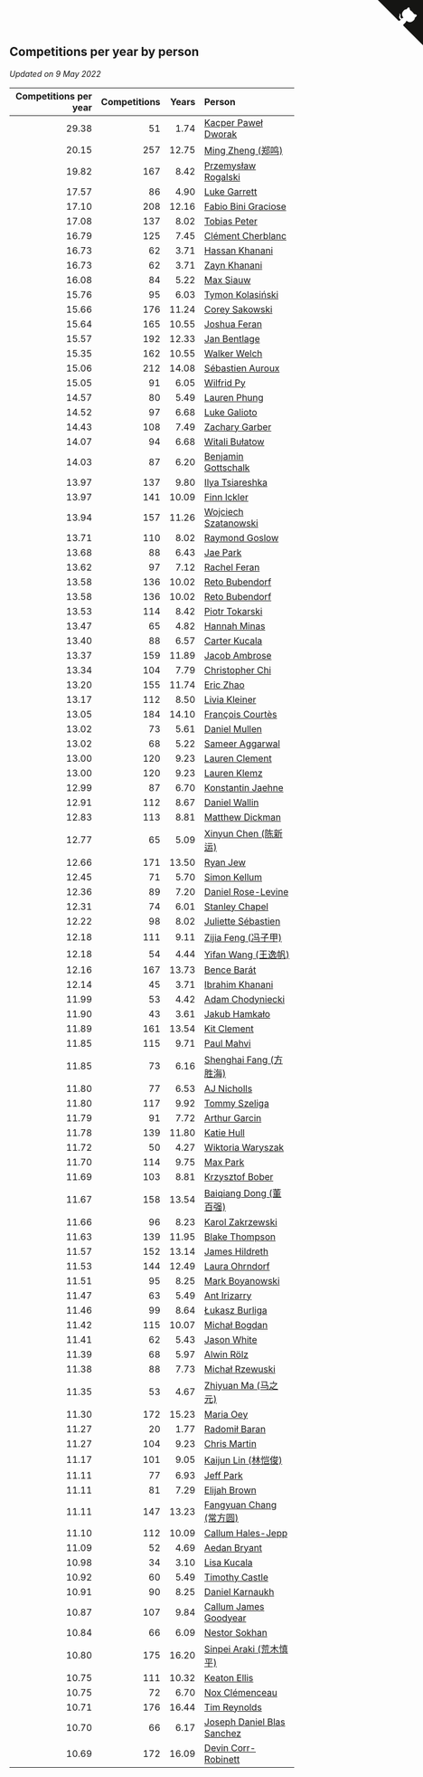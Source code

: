## Competitions per year by person

*Updated on  9 May 2022*

| Competitions per year | Competitions | Years | Person |
| ---: | ---: | ---: | :--- |
| 29.38 | 51 | 1.74 | [Kacper Paweł Dworak](https://www.worldcubeassociation.org/persons/2020DWOR01) |
| 20.15 | 257 | 12.75 | [Ming Zheng (郑鸣)](https://www.worldcubeassociation.org/persons/2009ZHEN11) |
| 19.82 | 167 | 8.42 | [Przemysław Rogalski](https://www.worldcubeassociation.org/persons/2013ROGA02) |
| 17.57 | 86 | 4.90 | [Luke Garrett](https://www.worldcubeassociation.org/persons/2017GARR05) |
| 17.10 | 208 | 12.16 | [Fabio Bini Graciose](https://www.worldcubeassociation.org/persons/2010GRAC02) |
| 17.08 | 137 | 8.02 | [Tobias Peter](https://www.worldcubeassociation.org/persons/2014PETE03) |
| 16.79 | 125 | 7.45 | [Clément Cherblanc](https://www.worldcubeassociation.org/persons/2014CHER05) |
| 16.73 | 62 | 3.71 | [Hassan Khanani](https://www.worldcubeassociation.org/persons/2018KHAN26) |
| 16.73 | 62 | 3.71 | [Zayn Khanani](https://www.worldcubeassociation.org/persons/2018KHAN28) |
| 16.08 | 84 | 5.22 | [Max Siauw](https://www.worldcubeassociation.org/persons/2017SIAU02) |
| 15.76 | 95 | 6.03 | [Tymon Kolasiński](https://www.worldcubeassociation.org/persons/2016KOLA02) |
| 15.66 | 176 | 11.24 | [Corey Sakowski](https://www.worldcubeassociation.org/persons/2011SAKO01) |
| 15.64 | 165 | 10.55 | [Joshua Feran](https://www.worldcubeassociation.org/persons/2011FERA01) |
| 15.57 | 192 | 12.33 | [Jan Bentlage](https://www.worldcubeassociation.org/persons/2010BENT01) |
| 15.35 | 162 | 10.55 | [Walker Welch](https://www.worldcubeassociation.org/persons/2011WELC01) |
| 15.06 | 212 | 14.08 | [Sébastien Auroux](https://www.worldcubeassociation.org/persons/2008AURO01) |
| 15.05 | 91 | 6.05 | [Wilfrid Py](https://www.worldcubeassociation.org/persons/2016PYWI01) |
| 14.57 | 80 | 5.49 | [Lauren Phung](https://www.worldcubeassociation.org/persons/2016PHUN02) |
| 14.52 | 97 | 6.68 | [Luke Galioto](https://www.worldcubeassociation.org/persons/2015GALI02) |
| 14.43 | 108 | 7.49 | [Zachary Garber](https://www.worldcubeassociation.org/persons/2014GARB01) |
| 14.07 | 94 | 6.68 | [Witali Bułatow](https://www.worldcubeassociation.org/persons/2015BUAT01) |
| 14.03 | 87 | 6.20 | [Benjamin Gottschalk](https://www.worldcubeassociation.org/persons/2016GOTT01) |
| 13.97 | 137 | 9.80 | [Ilya Tsiareshka](https://www.worldcubeassociation.org/persons/2012TERE01) |
| 13.97 | 141 | 10.09 | [Finn Ickler](https://www.worldcubeassociation.org/persons/2012ICKL01) |
| 13.94 | 157 | 11.26 | [Wojciech Szatanowski](https://www.worldcubeassociation.org/persons/2011SZAT01) |
| 13.71 | 110 | 8.02 | [Raymond Goslow](https://www.worldcubeassociation.org/persons/2014GOSL01) |
| 13.68 | 88 | 6.43 | [Jae Park](https://www.worldcubeassociation.org/persons/2015PARK24) |
| 13.62 | 97 | 7.12 | [Rachel Feran](https://www.worldcubeassociation.org/persons/2015FERA01) |
| 13.58 | 136 | 10.02 | [Reto Bubendorf](https://www.worldcubeassociation.org/persons/2012BUBE01) |
| 13.58 | 136 | 10.02 | [Reto Bubendorf](https://www.worldcubeassociation.org/persons/2012BUBE01) |
| 13.53 | 114 | 8.42 | [Piotr Tokarski](https://www.worldcubeassociation.org/persons/2013TOKA01) |
| 13.47 | 65 | 4.82 | [Hannah Minas](https://www.worldcubeassociation.org/persons/2017MINA04) |
| 13.40 | 88 | 6.57 | [Carter Kucala](https://www.worldcubeassociation.org/persons/2015KUCA01) |
| 13.37 | 159 | 11.89 | [Jacob Ambrose](https://www.worldcubeassociation.org/persons/2010AMBR01) |
| 13.34 | 104 | 7.79 | [Christopher Chi](https://www.worldcubeassociation.org/persons/2014CHIC01) |
| 13.20 | 155 | 11.74 | [Eric Zhao](https://www.worldcubeassociation.org/persons/2010ZHAO19) |
| 13.17 | 112 | 8.50 | [Livia Kleiner](https://www.worldcubeassociation.org/persons/2013KLEI03) |
| 13.05 | 184 | 14.10 | [François Courtès](https://www.worldcubeassociation.org/persons/2008COUR01) |
| 13.02 | 73 | 5.61 | [Daniel Mullen](https://www.worldcubeassociation.org/persons/2016MULL04) |
| 13.02 | 68 | 5.22 | [Sameer Aggarwal](https://www.worldcubeassociation.org/persons/2017AGGA01) |
| 13.00 | 120 | 9.23 | [Lauren Clement](https://www.worldcubeassociation.org/persons/2013KLEM01) |
| 13.00 | 120 | 9.23 | [Lauren Klemz](https://www.worldcubeassociation.org/persons/2013KLEM01) |
| 12.99 | 87 | 6.70 | [Konstantin Jaehne](https://www.worldcubeassociation.org/persons/2015JAEH01) |
| 12.91 | 112 | 8.67 | [Daniel Wallin](https://www.worldcubeassociation.org/persons/2013WALL03) |
| 12.83 | 113 | 8.81 | [Matthew Dickman](https://www.worldcubeassociation.org/persons/2013DICK01) |
| 12.77 | 65 | 5.09 | [Xinyun Chen (陈新运)](https://www.worldcubeassociation.org/persons/2017CHEN36) |
| 12.66 | 171 | 13.50 | [Ryan Jew](https://www.worldcubeassociation.org/persons/2008JEWR01) |
| 12.45 | 71 | 5.70 | [Simon Kellum](https://www.worldcubeassociation.org/persons/2016KELL12) |
| 12.36 | 89 | 7.20 | [Daniel Rose-Levine](https://www.worldcubeassociation.org/persons/2015ROSE01) |
| 12.31 | 74 | 6.01 | [Stanley Chapel](https://www.worldcubeassociation.org/persons/2016CHAP04) |
| 12.22 | 98 | 8.02 | [Juliette Sébastien](https://www.worldcubeassociation.org/persons/2014SEBA01) |
| 12.18 | 111 | 9.11 | [Zijia Feng (冯子甲)](https://www.worldcubeassociation.org/persons/2013FENG02) |
| 12.18 | 54 | 4.44 | [Yifan Wang (王逸帆)](https://www.worldcubeassociation.org/persons/2017WANY29) |
| 12.16 | 167 | 13.73 | [Bence Barát](https://www.worldcubeassociation.org/persons/2008BARA01) |
| 12.14 | 45 | 3.71 | [Ibrahim Khanani](https://www.worldcubeassociation.org/persons/2018KHAN27) |
| 11.99 | 53 | 4.42 | [Adam Chodyniecki](https://www.worldcubeassociation.org/persons/2017CHOD02) |
| 11.90 | 43 | 3.61 | [Jakub Hamkało](https://www.worldcubeassociation.org/persons/2018HAMK01) |
| 11.89 | 161 | 13.54 | [Kit Clement](https://www.worldcubeassociation.org/persons/2008CLEM01) |
| 11.85 | 115 | 9.71 | [Paul Mahvi](https://www.worldcubeassociation.org/persons/2012MAHV01) |
| 11.85 | 73 | 6.16 | [Shenghai Fang (方胜海)](https://www.worldcubeassociation.org/persons/2016FANG01) |
| 11.80 | 77 | 6.53 | [AJ Nicholls](https://www.worldcubeassociation.org/persons/2015NICH04) |
| 11.80 | 117 | 9.92 | [Tommy Szeliga](https://www.worldcubeassociation.org/persons/2012SZEL01) |
| 11.79 | 91 | 7.72 | [Arthur Garcin](https://www.worldcubeassociation.org/persons/2014GARC27) |
| 11.78 | 139 | 11.80 | [Katie Hull](https://www.worldcubeassociation.org/persons/2010HULL01) |
| 11.72 | 50 | 4.27 | [Wiktoria Waryszak](https://www.worldcubeassociation.org/persons/2018WARY01) |
| 11.70 | 114 | 9.75 | [Max Park](https://www.worldcubeassociation.org/persons/2012PARK03) |
| 11.69 | 103 | 8.81 | [Krzysztof Bober](https://www.worldcubeassociation.org/persons/2013BOBE01) |
| 11.67 | 158 | 13.54 | [Baiqiang Dong (董百强)](https://www.worldcubeassociation.org/persons/2008DONG06) |
| 11.66 | 96 | 8.23 | [Karol Zakrzewski](https://www.worldcubeassociation.org/persons/2014ZAKR01) |
| 11.63 | 139 | 11.95 | [Blake Thompson](https://www.worldcubeassociation.org/persons/2010THOM03) |
| 11.57 | 152 | 13.14 | [James Hildreth](https://www.worldcubeassociation.org/persons/2009HILD01) |
| 11.53 | 144 | 12.49 | [Laura Ohrndorf](https://www.worldcubeassociation.org/persons/2009OHRN01) |
| 11.51 | 95 | 8.25 | [Mark Boyanowski](https://www.worldcubeassociation.org/persons/2014BOYA01) |
| 11.47 | 63 | 5.49 | [Ant Irizarry](https://www.worldcubeassociation.org/persons/2016IRIZ02) |
| 11.46 | 99 | 8.64 | [Łukasz Burliga](https://www.worldcubeassociation.org/persons/2013BURL01) |
| 11.42 | 115 | 10.07 | [Michał Bogdan](https://www.worldcubeassociation.org/persons/2012BOGD01) |
| 11.41 | 62 | 5.43 | [Jason White](https://www.worldcubeassociation.org/persons/2016WHIT16) |
| 11.39 | 68 | 5.97 | [Alwin Rölz](https://www.worldcubeassociation.org/persons/2016ROLZ01) |
| 11.38 | 88 | 7.73 | [Michał Rzewuski](https://www.worldcubeassociation.org/persons/2014RZEW01) |
| 11.35 | 53 | 4.67 | [Zhiyuan Ma (马之元)](https://www.worldcubeassociation.org/persons/2017MAZH04) |
| 11.30 | 172 | 15.23 | [Maria Oey](https://www.worldcubeassociation.org/persons/2007OEYM01) |
| 11.27 | 20 | 1.77 | [Radomił Baran](https://www.worldcubeassociation.org/persons/2020BARA02) |
| 11.27 | 104 | 9.23 | [Chris Martin](https://www.worldcubeassociation.org/persons/2013MART03) |
| 11.17 | 101 | 9.05 | [Kaijun Lin (林恺俊)](https://www.worldcubeassociation.org/persons/2013LINK01) |
| 11.11 | 77 | 6.93 | [Jeff Park](https://www.worldcubeassociation.org/persons/2015PARK08) |
| 11.11 | 81 | 7.29 | [Elijah Brown](https://www.worldcubeassociation.org/persons/2015BROW03) |
| 11.11 | 147 | 13.23 | [Fangyuan Chang (常方圆)](https://www.worldcubeassociation.org/persons/2009CHAN04) |
| 11.10 | 112 | 10.09 | [Callum Hales-Jepp](https://www.worldcubeassociation.org/persons/2012HALE01) |
| 11.09 | 52 | 4.69 | [Aedan Bryant](https://www.worldcubeassociation.org/persons/2017BRYA06) |
| 10.98 | 34 | 3.10 | [Lisa Kucala](https://www.worldcubeassociation.org/persons/2019KUCA01) |
| 10.92 | 60 | 5.49 | [Timothy Castle](https://www.worldcubeassociation.org/persons/2016CAST48) |
| 10.91 | 90 | 8.25 | [Daniel Karnaukh](https://www.worldcubeassociation.org/persons/2014KARN02) |
| 10.87 | 107 | 9.84 | [Callum James Goodyear](https://www.worldcubeassociation.org/persons/2012GOOD02) |
| 10.84 | 66 | 6.09 | [Nestor Sokhan](https://www.worldcubeassociation.org/persons/2016SOKH01) |
| 10.80 | 175 | 16.20 | [Sinpei Araki (荒木慎平)](https://www.worldcubeassociation.org/persons/2006ARAK01) |
| 10.75 | 111 | 10.32 | [Keaton Ellis](https://www.worldcubeassociation.org/persons/2012ELLI01) |
| 10.75 | 72 | 6.70 | [Nox Clémenceau](https://www.worldcubeassociation.org/persons/2015CLEM03) |
| 10.71 | 176 | 16.44 | [Tim Reynolds](https://www.worldcubeassociation.org/persons/2005REYN01) |
| 10.70 | 66 | 6.17 | [Joseph Daniel Blas Sanchez](https://www.worldcubeassociation.org/persons/2016SANC08) |
| 10.69 | 172 | 16.09 | [Devin Corr-Robinett](https://www.worldcubeassociation.org/persons/2006CORR01) |


<a href="https://github.com/jonatanklosko/wca_statistics" class="github-corner" aria-label="View source on Github"><svg width="80" height="80" viewBox="0 0 250 250" style="fill:#151513; color:#fff; position: absolute; top: 0; border: 0; right: 0;" aria-hidden="true"><path d="M0,0 L115,115 L130,115 L142,142 L250,250 L250,0 Z"></path><path d="M128.3,109.0 C113.8,99.7 119.0,89.6 119.0,89.6 C122.0,82.7 120.5,78.6 120.5,78.6 C119.2,72.0 123.4,76.3 123.4,76.3 C127.3,80.9 125.5,87.3 125.5,87.3 C122.9,97.6 130.6,101.9 134.4,103.2" fill="currentColor" style="transform-origin: 130px 106px;" class="octo-arm"></path><path d="M115.0,115.0 C114.9,115.1 118.7,116.5 119.8,115.4 L133.7,101.6 C136.9,99.2 139.9,98.4 142.2,98.6 C133.8,88.0 127.5,74.4 143.8,58.0 C148.5,53.4 154.0,51.2 159.7,51.0 C160.3,49.4 163.2,43.6 171.4,40.1 C171.4,40.1 176.1,42.5 178.8,56.2 C183.1,58.6 187.2,61.8 190.9,65.4 C194.5,69.0 197.7,73.2 200.1,77.6 C213.8,80.2 216.3,84.9 216.3,84.9 C212.7,93.1 206.9,96.0 205.4,96.6 C205.1,102.4 203.0,107.8 198.3,112.5 C181.9,128.9 168.3,122.5 157.7,114.1 C157.9,116.9 156.7,120.9 152.7,124.9 L141.0,136.5 C139.8,137.7 141.6,141.9 141.8,141.8 Z" fill="currentColor" class="octo-body"></path></svg></a><style>.github-corner:hover .octo-arm{animation:octocat-wave 560ms ease-in-out}@keyframes octocat-wave{0%,100%{transform:rotate(0)}20%,60%{transform:rotate(-25deg)}40%,80%{transform:rotate(10deg)}}@media (max-width:500px){.github-corner:hover .octo-arm{animation:none}.github-corner .octo-arm{animation:octocat-wave 560ms ease-in-out}}</style>
